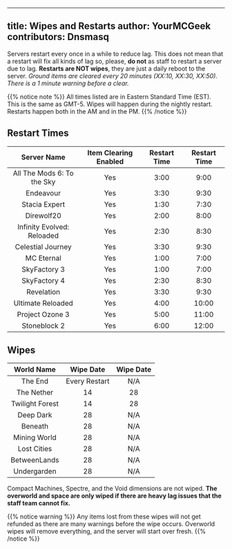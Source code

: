 ---
title: Wipes and Restarts
author: YourMCGeek
contributors: Dnsmasq
-----------------------------

Servers restart every once in a while to reduce lag. This does not mean that a restart will fix all kinds of lag so, please, **do not** as staff to restart a server due to lag. **Restarts are NOT wipes**, they are just a daily reboot to the server. *Ground items are cleared every 20 minutes (XX:10, XX:30, XX:50). There is a 1 minute warning before a clear.*

{{% notice note %}}
All times listed are in Eastern Standard Time (EST). This is the same as GMT-5. Wipes will happen during the nightly restart. Restarts happen both in the AM and in the PM.
{{% /notice %}}

## Restart Times

| Server Name | Item Clearing Enabled | Restart Time | Restart Time |
| :---------: | :-------------------: | :----------: | :----------: |
| All The Mods 6: To the Sky | Yes | 3:00 | 9:00 |
| Endeavour | Yes | 3:30 | 9:30 |
| Stacia Expert | Yes | 1:30 | 7:30 | 
| Direwolf20 | Yes | 2:00 | 8:00 |
| Infinity Evolved: Reloaded | Yes | 2:30 | 8:30 |
| Celestial Journey | Yes | 3:30 | 9:30 |
| MC Eternal | Yes | 1:00 | 7:00 |
| SkyFactory 3 | Yes | 1:00 | 7:00 |
| SkyFactory 4 | Yes | 2:30 | 8:30 |
| Revelation | Yes | 3:30 | 9:30 | 
| Ultimate Reloaded | Yes | 4:00 | 10:00 |
| Project Ozone 3 | Yes | 5:00 | 11:00 |
| Stoneblock 2 | Yes | 6:00 | 12:00 |

## Wipes 

| World Name | Wipe Date | Wipe Date |
| :--------: | :-------: | :-------: | 
| The End | Every Restart | N/A |
| The Nether | 14 | 28 | 
| Twilight Forest | 14 | 28 |
| Deep Dark | 28 | N/A |
| Beneath | 28 | N/A |
| Mining World | 28 | N/A | 
| Lost Cities | 28 | N/A |
| BetweenLands | 28 | N/A |
| Undergarden | 28 | N/A |

Compact Machines, Spectre, and the Void dimensions are not wiped. **The overworld and space are only wiped if there are heavy lag issues that the staff team cannot fix.**

{{% notice warning %}}
Any items lost from these  wipes will not get refunded as there are many warnings before the wipe occurs. Overworld wipes will remove everything, and the server will start over fresh.
{{% /notice %}}



